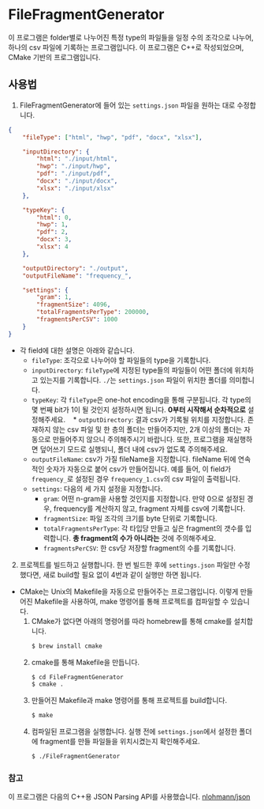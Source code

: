 # FileFragmentGenerator
이 프로그램은 folder별로 나누어진 특정 type의 파일들을 일정 수의 조각으로 나누어, 하나의 csv 파일에 기록하는 프로그램입니다.
이 프로그램은 C++로 작성되었으며, CMake 기반의 프로그램입니다.

## 사용법
1. FileFragmentGenerator에 들어 있는 `settings.json` 파일을 원하는 대로 수정합니다.
```json
{
    "fileType": ["html", "hwp", "pdf", "docx", "xlsx"],

    "inputDirectory": {
        "html": "./input/html",
        "hwp": "./input/hwp",
        "pdf": "./input/pdf",
        "docx": "./input/docx",
        "xlsx": "./input/xlsx"
    },

    "typeKey": {
        "html": 0,
        "hwp": 1,
        "pdf": 2,
        "docx": 3,
        "xlsx": 4
    },

    "outputDirectory": "./output",
    "outputFileName": "frequency_",

    "settings": {
        "gram": 1,
        "fragmentSize": 4096,
        "totalFragmentsPerType": 200000,
        "fragmentsPerCSV": 1000
    }
}

```

- 각 field에 대한 설명은 아래와 같습니다.
    * `fileType`: 조각으로 나누어야 할 파일들의 type을 기록합니다.
    *  `inputDirectory`: `fileType`에 지정된 type들의 파일들이 어떤 폴더에 위치하고 있는지를 기록합니다.
	`./`는 `settings.json` 파일이 위치한 폴더를 의미합니다.
    * `typeKey`: 각 `fileType`은 one-hot encoding을 통해 구분됩니다. 각 type의 몇 번째 bit가 1이 될 것인지 설정하시면 됩니다. **0부터 시작해서 순차적으로** 설정해주세요.
    * `outputDirectory`: 결과 csv가 기록될 위치를 지정합니다. 존재하지 않는 csv 파일 및 한 층의 폴더는 만들어주지만, 2개 이상의 폴더는 자동으로 만들어주지 않으니 주의해주시기 바랍니다. 또한, 프로그램을 재실행하면 덮어쓰기 모드로 실행되니, 폴더 내에 csv가 없도록 주의해주세요.
    * `outputFileName`: csv가 가질 fileName을 지정합니다. fileName 뒤에 연속적인 숫자가 자동으로 붙어 csv가 만들어집니다. 예를 들어, 이 field가 `frequency_`로 설정된 경우 `frequency_1.csv`의 csv 파일이 출력됩니다.
    * `settings`: 다음의 세 가지 설정을 지정합니다.
		* `gram`: 어떤 n-gram을 사용할 것인지를 지정합니다.
        만약 0으로 설정된 경우, frequency를 계산하지 않고, fragment 자체를 csv에 기록합니다.
		* `fragmentSize`: 파일 조각의 크기를 byte 단위로 기록합니다.
		* `totalFragmentsPerType`: 각 타입당 만들고 싶은 fragment의 갯수를 입력합니다. **총 fragment의 수가 아니라는** 것에 주의해주세요.
		* `fragmentsPerCSV`: 한 csv당 저장할 fragment의 수를 기록합니다.

2. 프로젝트를 빌드하고 실행합니다. 한 번 빌드한 후에 `settings.json` 파일만 수정했다면, 새로 build할 필요 없이 4번과 같이 실행만 하면 됩니다.
- CMake는 Unix의 Makefile을 자동으로 만들어주는 프로그램입니다. 이렇게 만들어진 Makefile을 사용하여, make 명령어를 통해 프로젝트를 컴파일할 수 있습니다.
    1. CMake가 없다면 아래의 명령어를 따라 homebrew를 통해 cmake를 설치합니다.
        ```bash
        $ brew install cmake
        ```
    2. cmake를 통해 Makefile을 만듭니다.
        ```bash
        $ cd FileFragmentGenerator
        $ cmake .
        ```
    3. 만들어진 Makefile과 make 명령어를 통해 프로젝트를 build합니다.
        ```bash
        $ make
        ```
    4. 컴파일된 프로그램을 실행합니다. 실행 전에 `settings.json`에서 설정한 폴더에 fragment를 만들 파일들을 위치시켰는지 확인해주세요.
        ```bash
        $ ./FileFragmentGenerator
        ```

### 참고
이 프로그램은 다음의 C++용 JSON Parsing API를 사용했습니다. [nlohmann/json](https://github.com/nlohmann/json)
